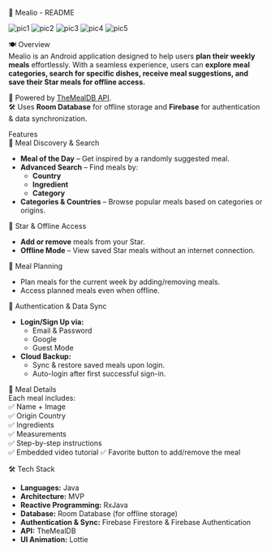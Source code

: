 📌 Mealio - README  

![pic1](https://github.com/user-attachments/assets/23f3491e-55be-4f1f-926f-a549f8ef2a82)       ![pic2](https://github.com/user-attachments/assets/fe272426-bb7a-4b43-9458-68cdb2925495)
![pic3](https://github.com/user-attachments/assets/67be6b34-d769-475f-a4b8-5f18e6365e45)       ![pic4](https://github.com/user-attachments/assets/21050401-c7cc-47fa-9799-d83a235a6612)
![pic5](https://github.com/user-attachments/assets/2a743f83-9417-4bb4-b895-e3aa4bfd7136)

🍽️ Overview  
Mealio is an Android application designed to help users **plan their weekly meals** effortlessly. With a seamless experience, users can **explore meal categories, search for specific dishes, receive meal suggestions, and save their Star meals for offline access.**  

🔗 Powered by [TheMealDB API](https://themealdb.com/api.php).  
🛠️ Uses **Room Database** for offline storage and **Firebase** for authentication & data synchronization.  

Features  
🔹 Meal Discovery & Search  
- **Meal of the Day** – Get inspired by a randomly suggested meal.  
- **Advanced Search** – Find meals by:  
  - **Country**  
  - **Ingredient**  
  - **Category**  
- **Categories & Countries** – Browse popular meals based on categories or origins.  

🔹 Star & Offline Access  
- **Add or remove** meals from your Star.  
- **Offline Mode** – View saved Star meals without an internet connection.   

🔹 Meal Planning  
- Plan meals for the current week by adding/removing meals.  
- Access planned meals even when offline.  

🔹 Authentication & Data Sync  
- **Login/Sign Up via:**  
  - Email & Password  
  - Google 
  - Guest Mode   
- **Cloud Backup:**  
  - Sync & restore saved meals upon login.  
  - Auto-login after first successful sign-in.
    
🔹 Meal Details  
Each meal includes:  
✅ Name + Image  
✅ Origin Country  
✅ Ingredients  
✅ Measurements  
✅ Step-by-step instructions  
✅ Embedded video tutorial
✅ Favorite button to add/remove the meal  


🛠️ Tech Stack  
- **Languages:** Java  
- **Architecture:** MVP
- **Reactive Programming:** RxJava
- **Database:** Room Database (for offline storage)  
- **Authentication & Sync:** Firebase Firestore & Firebase Authentication  
- **API:** TheMealDB  
- **UI Animation:** Lottie  

